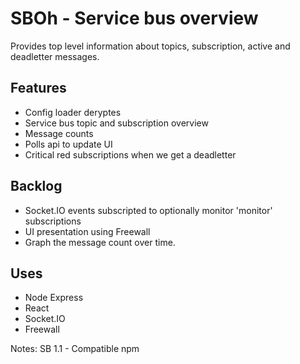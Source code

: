 # SBOh - Service bus overview

Provides top level information about topics, subscription, active and deadletter messages.

## Features

+ Config loader deryptes
+ Service bus topic and subscription overview
+ Message counts
+ Polls api to update UI 
+ Critical red subscriptions when we get a deadletter

## Backlog

+ Socket.IO events subscripted to optionally monitor 'monitor' subscriptions 
+ UI presentation using Freewall
+ Graph the message count over time.

## Uses

+ Node Express
+ React
+ Socket.IO
+ Freewall

Notes: SB 1.1 - Compatible npm
